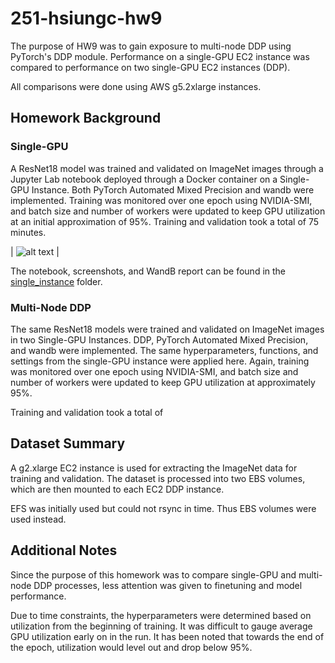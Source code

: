 # 251-hsiungc-hw9
The purpose of HW9 was to gain exposure to multi-node DDP using PyTorch's DDP module. Performance on a single-GPU EC2 instance was compared to performance on two single-GPU EC2 instances (DDP).

All comparisons were done using AWS g5.2xlarge instances.

## Homework Background
### Single-GPU
A ResNet18 model was trained and validated on ImageNet images through a Jupyter Lab notebook deployed through a Docker container on a Single-GPU Instance. Both PyTorch Automated Mixed Precision and wandb were implemented. Training was monitored over one epoch using NVIDIA-SMI, and batch size and number of workers were updated to keep GPU utilization at an initial approximation of 95%. Training and validation took a total of 75 minutes.

| ![alt text](https://github.com/hsiungc/251-hsiungc-hw9/blob/d3f52f2764f2692667435c390355c122b41ade64/single_instance/Screen%20Shot%202023-03-12%20at%207.47.46%20PM.png) |

The notebook, screenshots, and WandB report can be found in the [single_instance] folder.

### Multi-Node DDP
The same ResNet18 models were trained and validated on ImageNet images in two Single-GPU Instances. DDP, PyTorch Automated Mixed Precision, and wandb were implemented. The same hyperparameters, functions, and settings from the single-GPU instance were applied here. Again, training was monitored over one epoch using NVIDIA-SMI, and batch size and number of workers were updated to keep GPU utilization at approximately 95%.

Training and validation took a total of 

## Dataset Summary
A g2.xlarge EC2 instance is used for extracting the ImageNet data for training and validation. The dataset is processed into two EBS volumes, which are then mounted to each EC2 DDP instance.

EFS was initially used but could not rsync in time. Thus EBS volumes were used instead.

## Additional Notes
Since the purpose of this homework was to compare single-GPU and multi-node DDP processes, less attention was given to finetuning and model performance.

Due to time constraints, the hyperparameters were determined based on utilization from the beginning of training. It was difficult to gauge average GPU utilization early on in the run.  It has been noted that towards the end of the epoch, utilization would level out and drop below 95%.


[single_instance]: https://github.com/hsiungc/251-hsiungc-hw9/tree/d3f52f2764f2692667435c390355c122b41ade64/single_instance